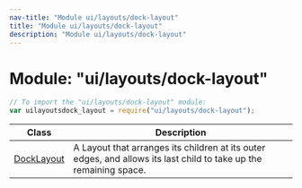 ```yaml
---
nav-title: "Module ui/layouts/dock-layout"
title: "Module ui/layouts/dock-layout"
description: "Module ui/layouts/dock-layout"
---
```

# Module: "ui/layouts/dock-layout"

``` JavaScript
// To import the "ui/layouts/dock-layout" module:
var uilayoutsdock_layout = require("ui/layouts/dock-layout");
```

Class | Description
------|------------
[DockLayout](../../../ui/layouts/dock-layout/DockLayout.md) | A Layout that arranges its children at its outer edges, and allows its last child to take up the remaining space. 